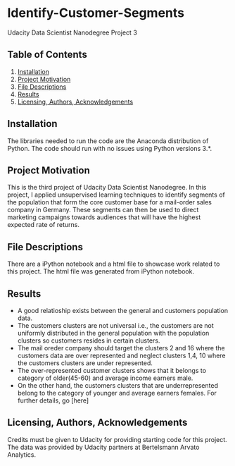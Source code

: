 
# Identify-Customer-Segments
Udacity Data Scientist Nanodegree Project 3

## Table of Contents
1. [Installation](https://github.com/access2abey/Udacity-Identify-Customer-Segments-Arvato#Installation)
2. [Project Motivation](https://github.com/access2abey/Udacity-Identify-Customer-Segments-Arvato#Project-Motivation)
3. [File Descriptions](https://github.com/access2abey/Udacity-Identify-Customer-Segments-Arvato#File-Descriptions)
4. [Results](https://github.com/access2abey/Udacity-Identify-Customer-Segments-Arvato#Results)
5. [Licensing, Authors, Acknowledgements](https://github.com/access2abey/Udacity-Identify-Customer-Segments-Arvato#Licensing-Authors-Acknowledgements)


## Installation
The libraries needed to run the code are the Anaconda distribution of Python. The code should run with no issues using Python versions 3.*.


## Project Motivation
This is the third project of Udacity Data Scientist Nanodegree. In this project, I applied unsupervised learning techniques to identify segments of the population that form the core customer base for a mail-order sales company in Germany. These segments can then be used to direct marketing campaigns towards audiences that will have the highest expected rate of returns.







## File Descriptions
There are a iPython notebook and a html file to showcase work related to this project. The html file was generated from iPython notebook.

## Results

* A good relatioship exists between the general and customers population data. 
* The customers clusters are not universal i.e., the customers are not uniformly distributed in the general population with the population clusters so customers resides in certain clusters. 
* The mail oreder company should target the clusters 2 and 16 where the customers data are over represented and neglect clusters 1,4, 10 where the customers clusters are under represented. 
* The over-represented customer clusters shows that it belongs to category of older(45-60) and average income earners male. 
* On the other hand, the customers clusters that are underrepresented belong to the category of younger and average earners females.
For further details, go [here]

## Licensing, Authors, Acknowledgements
Credits must be given to Udacity for providing starting code for this project. The data was provided by Udacity partners at Bertelsmann Arvato Analytics.




